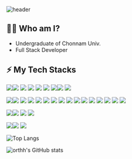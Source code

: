 ![header](https://capsule-render.vercel.app/api?type=wave&color=auto&height=300&section=header&text=FullStack%20Developer&fontSize=90)

## 💁‍♂️ Who am I?
* Undergraduate of Chonnam Univ. 
* Full Stack Developer

## ⚡ My Tech Stacks
<img src="https://img.shields.io/badge/HTML5-E34F26?style=flat-square&logo=HTML5&logoColor=white"/><img src="https://img.shields.io/badge/CSS3-1572B6?style=flat-square&logo=CSS3&logoColor=white"/>
<img src="https://img.shields.io/badge/Sass-CC6699?style=for-the-badge&logo=Sass&logoColor=white">
<img src="https://img.shields.io/badge/Bootstrap-7952B3?style=flat-square&logo=Bootstrap&logoColor=white"/>
<img src="https://img.shields.io/badge/javascript-F7DF1E?style=flat-square&logo=javascript&logoColor=white"/>
<img src="https://img.shields.io/badge/react-61DAFB?style=flat-square&logo=react&logoColor=white"/>
<img src="https://img.shields.io/badge/jquery-0769AD?style=flat-square&logo=jquery&logoColor=white"/><img src="https://img.shields.io/badge/tailwindcss-06B6D4?style=flat-square&logo=tailwindcss&logoColor=white"/>
<img src="https://img.shields.io/badge/mui-007FFF?style=flat-square&logo=mui&logoColor=white"/>

<img src="https://img.shields.io/badge/kotlin-F52FF?style=flat-square&logo=kotlin&logoColor=white"/><img src="https://img.shields.io/badge/java-AF4F3B?style=flat-square&logoColor=white"/>
<img src="https://img.shields.io/badge/spring-6DB33F?style=flat-square&logo=spring&logoColor=white"/>
<img src="https://img.shields.io/badge/springboot-6DB33F?style=flat-square&logo=springboot&logoColor=white"/>
<img src="https://img.shields.io/badge/python-3776AB?style=flat-square&logo=python&logoColor=white"/>
<img src="https://img.shields.io/badge/nodedotjs-339933?style=flat-square&logo=nodedotj&logoColor=white"/>
<img src="https://img.shields.io/badge/apachetomcat-F8DC75?style=flat-square&logo=apachetomcat&logoColor=white"/>
<img src="https://img.shields.io/badge/myBatis-000000?style=flat-square&logoColor=white"/>
<img src="https://img.shields.io/badge/JPA-3BAF5C?style=flat-square&logoColor=white"/>
<img src="https://img.shields.io/badge/sequelize-52B0E7?style=flat-square&logo=sequelize&logoColor=white"/>
<img src="https://img.shields.io/badge/socketdotio-010101?style=flat-square&logo=socketdotio&logoColor=white"/>
<img src="https://img.shields.io/badge/express-000000?style=flat-square&logo=express&logoColor=white"/>
<img src="https://img.shields.io/badge/oracle-F80000?style=flat-square&logo=oracle&logoColor=white"/>
<img src="https://img.shields.io/badge/mysql-4479A1?style=flat-square&logo=mysql&logoColor=white"/>
<img src="https://img.shields.io/badge/mariadb-003545?style=flat-square&logo=mariadb&logoColor=white"/>
<img src="https://img.shields.io/badge/firebase-FFCA28?style=flat-square&logo=firebase&logoColor=white"/>


<img src="https://img.shields.io/badge/visualstudiocode-007ACC?style=flat-square&logo=visualstudiocode&logoColor=white"/><img src="https://img.shields.io/badge/intellijidea-000000?style=flat-square&logo=intellijidea&logoColor=white"/>
<img src="https://img.shields.io/badge/eclipseide-2C2255?style=flat-square&logo=eclipseide&logoColor=white"/>
<img src="https://img.shields.io/badge/androidstudio-3DDC84?style=flat-square&logo=androidstudio&logoColor=white"/>

<img src="https://img.shields.io/badge/git-F05032?style=flat-square&logo=git&logoColor=white"/><img src="https://img.shields.io/badge/github-181717?style=flat-square&logo=github&logoColor=white"/>
<img src="https://img.shields.io/badge/figma-F24E1E?style=flat-square&logo=figma&logoColor=white"/>

![Top Langs](https://github-readme-stats.vercel.app/api/top-langs/?username=orthh&exclude_repo=github-readme-stats,anuraghazra.github.io)

![orthh's GitHub stats](https://github-readme-stats.vercel.app/api?username=orthh&show_icons=true&theme=radical)
